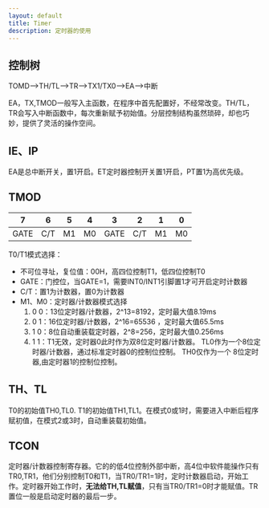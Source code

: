 ```yaml
---
layout: default
title: Timer
description: 定时器的使用
---
```


## 控制树

TOMD——>TH/TL——>TR——>TX1/TX0——>EA——>中断  

EA，TX,TMOD一般写入主函数，在程序中首先配置好，不经常改变。TH/TL，TR会写入中断函数中，每次重新赋予初始值。分层控制结构虽然琐碎，却也巧妙，提供了灵活的操作空间。

## IE、IP

EA是总中断开关，置1开启。ET定时器控制开关置1开启，PT置1为高优先级。

## TMOD

| 7 | 6 | 5 | 4 | 3 | 2 | 1 | 0 |
| - | - | - | - | - | - | - | - |
|GATE | C/T | M1 | M0 | GATE | C/T | M1 | M0 |

T0/T1模式选择：

* 不可位寻址，复位值：00H，高四位控制T1，低四位控制T0
* GATE：门控位，当GATE=1，需要INT0/INT1引脚置1才可开启定时计数器
* C/T：置1为计数器，置0为计数器
* M1、M0：定时器/计数器模式选择
    1. 0 0：13位定时器/计数器，2^13=8192，定时最大值8.19ms
    2. 0 1：16位定时器/计数器，2^16=65536 ，定时最大值65.5ms
    3. 1 0：8位自动重装载定时器，2^8=256，定时最大值0.256ms
    4. 1 1：T1无效，定时器0此时作为双8位定时器/计数器。
            TL0作为一个8位定时器/计数器，通过标准定时器0的控制位控制。
            TH0仅作为一个 8位定时器,由定时器1的控制位控制。

## TH、TL

T0的初始值TH0,TL0. T1的初始值TH1,TL1。在模式0或1时，需要进入中断后程序赋初值，在模式2或3时，自动重装载初始值。

## TCON

定时器/计数器控制寄存器。它的的低4位控制外部中断，高4位中软件能操作只有TR0,TR1，他们分别控制T0和T1，当TR0/TR1=1时，定时计数器启动，开始工作。定时器开始工作时，**无法给TH,TL赋值**，只有当TR0/TR1=0时才能赋值。TR置位一般是启动定时器的最后一步。
